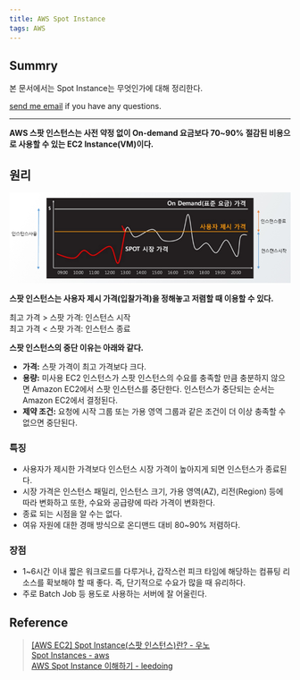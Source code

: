 ```yaml
---
title: AWS Spot Instance
tags: AWS
---
```


## Summry

본 문서에서는 Spot Instance는 무엇인가에 대해 정리한다.

[send me email](mailto:jewel7492@gmail.com) if you have any questions.

<!--more-->

---

**AWS 스팟 인스턴스는 사전 약정 없이 On-demand 요금보다 70~90% 절감된 비용으로 사용할 수 있는 EC2 Instance(VM)이다.**  

## 원리

![그림1](/assets/AWS/Spot_Instance/1.png)  

**스팟 인스턴스는 사용자 제시 가격(입찰가격)을 정해놓고 저렴할 때 이용할 수 있다.**

최고 가격 > 스팟 가격: 인스턴스 시작  
최고 가격 < 스팟 가격: 인스턴스 종료  

**스팟 인스턴스의 중단 이유는 아래와 같다.**  
* **가격:** 스팟 가격이 최고 가격보다 크다.
* **용량:** 미사용 EC2 인스턴스가 스팟 인스턴스의 수요를 충족할 만큼 충분하지 않으면 Amazon EC2에서 스팟 인스턴스를 중단한다. 인스턴스가 중단되는 순서는 Amazon EC2에서 결정된다.
* **제약 조건:** 요청에 시작 그룹 또는 가용 영역 그룹과 같은 조건이 더 이상 충족할 수 없으면 중단된다.

### 특징

* 사용자가 제시한 가격보다 인스턴스 시장 가격이 높아지게 되면 인스턴스가 종료된다.
* 시장 가격은 인스턴스 패밀리, 인스턴스 크기, 가용 영역(AZ), 리전(Region) 등에 따라 변화하고 또한, 수요와 공급량에 따라 가격이 변화한다.
* 종료 되는 시점을 알 수는 없다.
* 여유 자원에 대한 경매 방식으로 온디맨드 대비 80~90% 저렴하다.

### 장점

* 1~6시간 이내 짧은 워크로드를 다루거나, 갑작스런 피크 타임에 해당하는 컴퓨팅 리소스를 확보해야 할 때 좋다. 즉, 단기적으로 수요가 많을 때 유리하다.
* 주로 Batch Job 등 용도로 사용하는 서버에 잘 어울린다.

## Reference
> [[AWS EC2] Spot Instance(스팟 인스턴스)란? - 우노](https://wooono.tistory.com/86)  
> [Spot Instances - aws](https://docs.aws.amazon.com/ko_kr/AWSEC2/latest/UserGuide/using-spot-instances.html)  
> [AWS Spot Instance 이해하기 - leedoing](https://blog.leedoing.com/178)  
